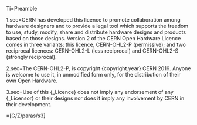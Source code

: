 
Ti=Preamble

1.sec=CERN has developed this licence to promote collaboration among hardware designers and to provide a legal tool which supports the freedom to use, study, modify, share and distribute hardware designs and products based on those designs. Version 2 of the CERN Open Hardware Licence comes in three variants: this licence, CERN-OHL2-P (permissive); and two reciprocal licences: CERN-OHL2-L (less reciprocal) and CERN-OHL2-S (strongly reciprocal).

2.sec=The CERN-OHL2-P, is copyright {copyright.year} CERN 2019. Anyone is welcome to use it, in unmodified form only, for the distribution of their own Open Hardware.

3.sec=Use of this {_Licence} does not imply any endorsement of any {_Licensor} or their designs nor does it imply any involvement by CERN in their development.

=[G/Z/paras/s3]


